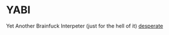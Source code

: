 YABI
=============

Yet Another Brainfuck Interpeter (just for the hell of it)
[desperate](162.105.203.28/course/ada10/res/InstructorsManual.pdf)
